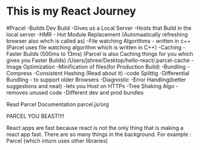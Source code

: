 # This is my React Journey

#Pracel
-Builds Dev Build
-Gives us a Local Server
-Hosts that Build in the local server
-HMR - Hot Module Replacement
(Automaatically refreshing browser also whch is called as)
-File watching Algorithms - written in c++
(Parcel uses file watching algorithm which is written in C++)
-Caching - Faster Builds (500ms to 13ms)
(Parcel is also Caching things for you which gives you Faster Builds)
/Users/jshree/Desktop/hello-react/.parcel-cache
-Image Optimization
-Minification of files(for Production Build)
-Bundling
-Compress
-Consistent Hashing (Read about it)
-code Splittig
-Differential Bundling - to support older Browsers
-Diagnostic
-Error Handling(better suggestions and neat)
-lets you Host on HTTPs
-Tree Shaking Algo - removes unused code
-Different dev and prod bundles

Read Parcel Documentation
parcel.js/org

PARCEL YOU BEAST!!!!

React apps are fast because react is not the only thing that is making a react app fast.
There are so many things in the background.
For example : Parcel (which inturn uses other libraries)
